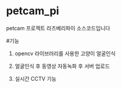 # petcam_pi

petcam 프로젝트 라즈베리파이 소스코드입니다

#기능

1. opencv 라이브러리를 사용한 고양이 얼굴인식

2. 얼굴인식 후 동영상 자동녹화 후 서버 업로드 

3. 실시간 CCTV 기능
